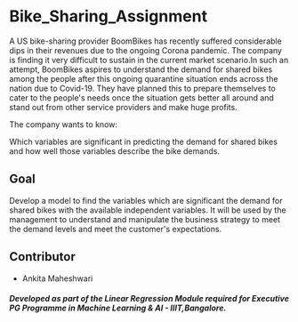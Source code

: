# Bike_Sharing_Assignment
A US bike-sharing provider BoomBikes has recently suffered considerable dips in their revenues due to the ongoing Corona pandemic. The company is finding it very difficult to sustain in the current market scenario.In such an attempt, BoomBikes aspires to understand the demand for shared bikes among the people after this ongoing quarantine situation ends across the nation due to Covid-19. They have planned this to prepare themselves to cater to the people's needs once the situation gets better all around and stand out from other service providers and make huge profits.

The company wants to know:

Which variables are significant in predicting the demand for shared bikes and how well those variables describe the bike demands.

## Goal

Develop a model to find the variables which are significant the demand for shared bikes with the available independent variables. It will be used by the management to understand and manipulate the business strategy to meet the demand levels and meet the customer's expectations.

## Contributor
- Ankita Maheshwari

##### Developed as part of the Linear Regression Module required for Executive PG Programme in Machine Learning & AI - IIIT,Bangalore.
